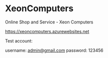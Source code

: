 # XeonComputers
Online Shop and Service - Xeon Computers

https://xeoncomputers.azurewebsites.net

Test account:

username: admin@gmail.com
password: 123456
